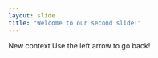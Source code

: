 ```yaml
---
layout: slide
title: "Welcome to our second slide!"
---
```

New context
Use the left arrow to go back!
